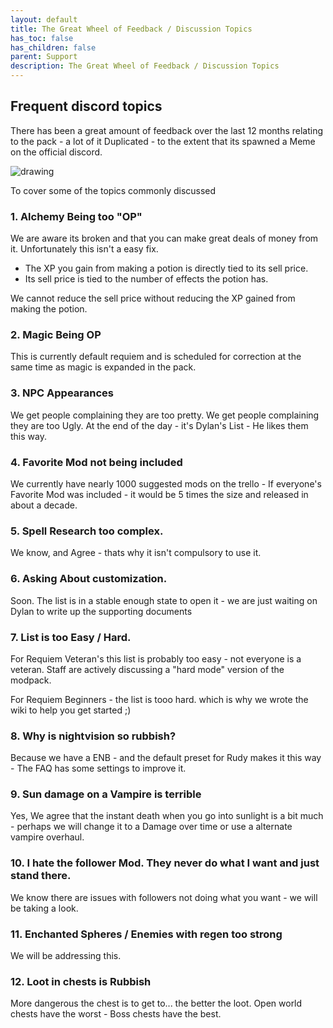 ```yaml
---
layout: default
title: The Great Wheel of Feedback / Discussion Topics
has_toc: false
has_children: false
parent: Support
description: The Great Wheel of Feedback / Discussion Topics
---
```


## Frequent discord topics

There has been a great amount of feedback over the last 12 months relating to the pack - a lot of it Duplicated - to the extent that its spawned a Meme on the official discord.

<img src="https://cdn.discordapp.com/attachments/348579473727160321/1050012125885636628/wheel.jpg" alt="drawing" />

To cover some of the topics commonly discussed

### 1. Alchemy Being too "OP"

We are aware its broken and that you can make great deals of money from it. Unfortunately this isn't a easy fix. 

- The XP you gain from making a potion is directly tied to its sell price.
- Its sell price is tied to the number of effects the potion has.

We cannot reduce the sell price without reducing the XP gained from making the potion.  

### 2. Magic Being OP

This is currently default requiem and is scheduled for correction at the same time as magic is expanded in the pack.

### 3. NPC Appearances

We get people complaining they are too pretty. We get people complaining they are too Ugly. At the end of the day - it's Dylan's List - He likes them this way. 

### 4. Favorite Mod not being included

We currently have nearly 1000 suggested mods on the trello - If everyone's Favorite Mod was included - it would be 5 times the size and released in about a decade.

### 5. Spell Research too complex.

We know, and Agree - thats why it isn't compulsory to use it.

### 6. Asking About customization.

Soon. The list is in a stable enough state to open it - we are just waiting on Dylan to write up the supporting documents

### 7. List is too Easy / Hard.

For Requiem Veteran's this list is probably too easy - not everyone is a veteran. Staff are actively discussing a "hard mode" version of the modpack.

For Requiem Beginners - the list is tooo hard. which is why we wrote the wiki to help you get started ;)

### 8. Why is nightvision so rubbish?

Because we have a ENB - and the default preset for Rudy makes it this way - The FAQ has some settings to improve it.

### 9. Sun damage on a Vampire is terrible

Yes, We agree that the instant death when you go into sunlight is a bit much - perhaps we will change it to a Damage over time or use a alternate vampire overhaul.

### 10. I hate the follower Mod. They never do what I want and just stand there.

We know there are issues with followers not doing what you want - we will be taking a look.

### 11. Enchanted Spheres / Enemies with regen too strong

We will be addressing this.

### 12. Loot in chests is Rubbish

More dangerous the chest is to get to... the better the loot. Open world chests have the worst - Boss chests have the best. 